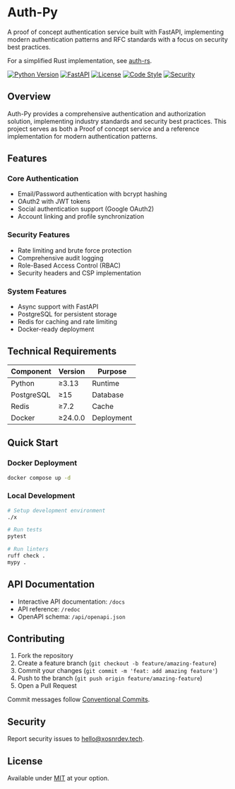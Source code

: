 # Auth-Py

A proof of concept authentication service built with FastAPI, implementing modern authentication patterns and RFC standards with a focus on security best practices.

For a simplified Rust implementation, see [auth-rs](https://github.com/xosnrdev/auth-rs.git).

[![Python Version](https://img.shields.io/badge/python-3.13%2B-blue.svg)](https://www.python.org/downloads/)
[![FastAPI](https://img.shields.io/badge/FastAPI-0.109.0-green.svg)](https://fastapi.tiangolo.com)
[![License](https://img.shields.io/badge/license-MIT-blue.svg)](LICENSE)
[![Code Style](https://img.shields.io/badge/code%20style-ruff-000000.svg)](https://github.com/astral-sh/ruff)
[![Security](https://img.shields.io/badge/security-bandit-yellow.svg)](https://github.com/PyCQA/bandit)

## Overview

Auth-Py provides a comprehensive authentication and authorization solution, implementing industry standards and security best practices. This project serves as both a Proof of concept service and a reference implementation for modern authentication patterns.

## Features

### Core Authentication
- Email/Password authentication with bcrypt hashing
- OAuth2 with JWT tokens
- Social authentication support (Google OAuth2)
- Account linking and profile synchronization

### Security Features
- Rate limiting and brute force protection
- Comprehensive audit logging
- Role-Based Access Control (RBAC)
- Security headers and CSP implementation

### System Features
- Async support with FastAPI
- PostgreSQL for persistent storage
- Redis for caching and rate limiting
- Docker-ready deployment

## Technical Requirements

| Component     | Version | Purpose |
|--------------|---------|---------|
| Python       | ≥3.13   | Runtime |
| PostgreSQL   | ≥15     | Database |
| Redis        | ≥7.2    | Cache |
| Docker       | ≥24.0.0 | Deployment |

## Quick Start

### Docker Deployment
```bash
docker compose up -d
```

### Local Development
```bash
# Setup development environment
./x

# Run tests
pytest

# Run linters
ruff check .
mypy .
```

## API Documentation

- Interactive API documentation: `/docs`
- API reference: `/redoc`
- OpenAPI schema: `/api/openapi.json`

## Contributing

1. Fork the repository
2. Create a feature branch (`git checkout -b feature/amazing-feature`)
3. Commit your changes (`git commit -m 'feat: add amazing feature'`)
4. Push to the branch (`git push origin feature/amazing-feature`)
5. Open a Pull Request

Commit messages follow [Conventional Commits](https://www.conventionalcommits.org/).

## Security

Report security issues to [hello@xosnrdev.tech](mailto:hello@xosnrdev.tech).

## License

Available under [MIT](./LICENSE) at your option.